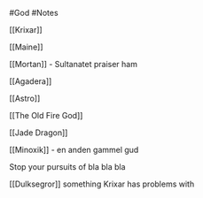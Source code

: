 #God 
#Notes 

[[Krixar]]

[[Maine]]

[[Mortan]] - Sultanatet praiser ham 

[[Agadera]] 

[[Astro]] 

[[The Old Fire God]]

[[Jade Dragon]] 



[[Minoxik]] - en anden gammel gud

Stop your pursuits of bla bla bla

[[Dulksegror]] something Krixar has problems with